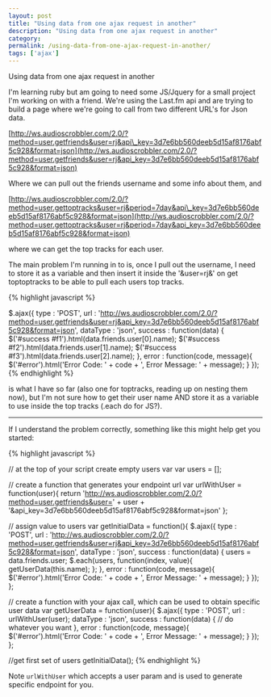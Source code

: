 ```yaml
---
layout: post
title: "Using data from one ajax request in another"
description: "Using data from one ajax request in another"
category:
permalink: /using-data-from-one-ajax-request-in-another/
tags: ['ajax']
---
```


Using data from one ajax request in another


I'm learning ruby but am going to need some JS/Jquery for a small project I'm working on with a friend. We're using the Last.fm api and are trying to build a page where we're going to call from two different URL's for Json data.

[http://ws.audioscrobbler.com/2.0/?method=user.getfriends&user=rj&api\_key=3d7e6bb560deeb5d15af8176abf5c928&format=json](http://ws.audioscrobbler.com/2.0/?method=user.getfriends&user=rj&api_key=3d7e6bb560deeb5d15af8176abf5c928&format=json)

Where we can pull out the friends username and some info about them, and

[http://ws.audioscrobbler.com/2.0/?method=user.gettoptracks&user=rj&period=7day&api\_key=3d7e6bb560deeb5d15af8176abf5c928&format=json](http://ws.audioscrobbler.com/2.0/?method=user.gettoptracks&user=rj&period=7day&api_key=3d7e6bb560deeb5d15af8176abf5c928&format=json)

where we can get the top tracks for each user.

The main problem I'm running in to is, once I pull out the username, I need to store it as a variable and then insert it inside the '&user=rj&' on get toptoptracks to be able to pull each users top tracks.

{% highlight javascript %}

$.ajax({
  type : 'POST',
  url : 'http://ws.audioscrobbler.com/2.0/?method=user.getfriends&user=rj&api_key=3d7e6bb560deeb5d15af8176abf5c928&format=json',
  dataType : 'json',
  success : function(data) {
      $('#success #f1').html(data.friends.user[0].name);
      $('#success #f2').html(data.friends.user[1].name);
      $('#success #f3').html(data.friends.user[2].name);
  },
  error : function(code, message){
      $('#error').html('Error Code: ' + code + ', Error Message: ' + message);
  }
});
{% endhighlight %}

is what I have so far (also one for toptracks, reading up on nesting them now), but I'm not sure how to get their user name AND store it as a variable to use inside the top tracks (.each do for JS?).

---------------------------------------

If I understand the problem correctly, something like this might help get you started:

{% highlight javascript %}

// at the top of your script create empty users var
var users = [];

// create a function that generates your endpoint url
var urlWithUser = function(user){
  return 'http://ws.audioscrobbler.com/2.0/?method=user.getfriends&user=' + user + '&api_key=3d7e6bb560deeb5d15af8176abf5c928&format=json'
};

// assign value to users
var getInitialData = function(){
  $.ajax({
    type : 'POST',
    url : 'http://ws.audioscrobbler.com/2.0/?method=user.getfriends&user=rj&api_key=3d7e6bb560deeb5d15af8176abf5c928&format=json',
    dataType : 'json',
    success : function(data) {
        users = data.friends.user;
        $.each(users, function(index, value){
            getUserData(this.name);
        };
    },
    error : function(code, message){
      $('#error').html('Error Code: ' + code + ', Error Message: ' + message);
    }
  });
};

// create a function with your ajax call, which can be used to obtain specific user data
var getUserData = function(user){
  $.ajax({
    type : 'POST',
    url : urlWithUser(user);
    dataType : 'json',
    success : function(data) {
      // do whatever you want
    },
    error : function(code, message){
      $('#error').html('Error Code: ' + code + ', Error Message: ' + message);
    }
  });
};

//get first set of users
getInitialData();
{% endhighlight %}

Note `urlWithUser` which accepts a user param and is used to generate specific endpoint for you.


